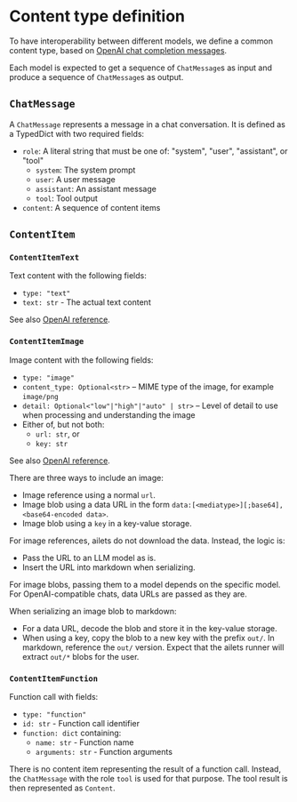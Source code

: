 # Content type definition

To have interoperability between different models, we define a common content type, based on [OpenAI chat completion messages](https://platform.openai.com/docs/api-reference/chat/create).

Each model is expected to get a sequence of `ChatMessage`s as input and produce a sequence of `ChatMessage`s as output.

## `ChatMessage`

A `ChatMessage` represents a message in a chat conversation. It is defined as a TypedDict with two required fields:

- `role`: A literal string that must be one of: "system", "user", "assistant", or "tool"
  - `system`: The system prompt
  - `user`: A user message
  - `assistant`: An assistant message
  - `tool`: Tool output
- `content`: A sequence of content items


## `ContentItem`

### `ContentItemText`

Text content with the following fields:

- `type: "text"`
- `text: str` - The actual text content

See also [OpenAI reference](https://platform.openai.com/docs/guides/text).


### `ContentItemImage`

Image content with the following fields:

- `type: "image"`
- `content_type: Optional<str>` – MIME type of the image, for example `image/png`
- `detail: Optional<"low"|"high"|"auto" | str>` – Level of detail to use when processing and understanding the image
- Either of, but not both:
  - `url: str`, or
  - `key: str`

See also [OpenAI reference](https://platform.openai.com/docs/guides/images-vision).

There are three ways to include an image:

- Image reference using a normal `url`.
- Image blob using a data URL in the form `data:[<mediatype>][;base64],<base64-encoded data>`.
- Image blob using a `key` in a key-value storage.

For image references, ailets do not download the data. Instead, the logic is:

- Pass the URL to an LLM model as is.
- Insert the URL into markdown when serializing.

For image blobs, passing them to a model depends on the specific model. For OpenAI-compatible chats, data URLs are passed as they are.

When serializing an image blob to markdown:

- For a data URL, decode the blob and store it in the key-value storage.
- When using a key, copy the blob to a new key with the prefix `out/`. In markdown, reference the `out/` version. Expect that the ailets runner will extract `out/*` blobs for the user.


### `ContentItemFunction`

Function call with fields:

- `type: "function"`
- `id: str` - Function call identifier
- `function: dict` containing:
    - `name: str` - Function name
    - `arguments: str` - Function arguments

There is no content item representing the result of a function call. Instead, the `ChatMessage` with the role `tool` is used for that purpose. The tool result is then represented as `Content`.